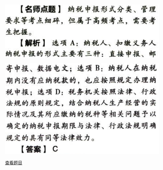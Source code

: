 ![](aa2e3ad78f869a8746fd6dca6bdd8d33.png)

![](906d4fab92123b8fa193346e05763ecc.png)

[查看题目](../税收征收管理法.本章真题.md#8-题目)

